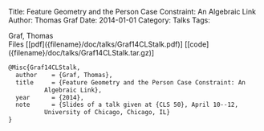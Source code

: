 Title: Feature Geometry and the Person Case Constraint: An Algebraic Link
Author: Thomas Graf
Date: 2014-01-01
Category: Talks
Tags: 

<div markdown class="authors">
Graf, Thomas
</div>

<div markdown class="files">
<span id="files-title">Files</span>
[[pdf]({filename}/doc/talks/Graf14CLStalk.pdf)]
[[code]({filename}/doc/talks/Graf14CLStalk.tar.gz)]
</div>

~~~latex
@Misc{Graf14CLStalk,
  author	= {Graf, Thomas},
  title		= {Feature Geometry and the Person Case Constraint: An
		  Algebraic Link},
  year		= {2014},
  note		= {Slides of a talk given at {CLS 50}, April 10--12,
		  University of Chicago, Chicago, IL}
}
~~~
